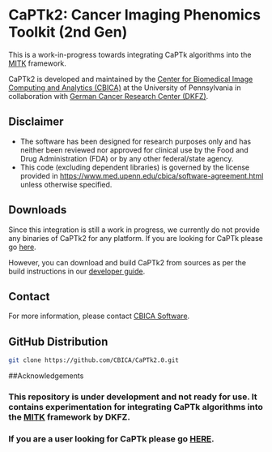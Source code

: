 # CaPTk2:  Cancer Imaging Phenomics Toolkit (2nd Gen)

This is a work-in-progress towards integrating CaPTk algorithms into the [MITK](http://mitk.org/wiki/MITK) framework.

CaPTk2 is developed and maintained by the [Center for Biomedical Image Computing and Analytics (CBICA)](https://www.cbica.upenn.edu/) at the University of Pennsylvania in collaboration with [German Cancer Research Center (DKFZ)](https://www.dkfz.de/en/index.html). 

## Disclaimer
- The software has been designed for research purposes only and has neither been reviewed nor approved for clinical use by the Food and Drug Administration (FDA) or by any other federal/state agency.
- This code (excluding dependent libraries) is governed by the license provided in https://www.med.upenn.edu/cbica/software-agreement.html unless otherwise specified.

## Downloads

Since this integration is still a work in progress, we currently do not provide any binaries of CaPTk2 for any platform. If you are looking for CaPTk please go [here](https://github.com/CBICA/CaPTk).

However, you can download and build CaPTk2 from sources as per the build instructions in our [developer guide](https://github.com/CBICA/CaPTk2.0/wiki/Developer-Guide).

## Contact
For more information, please contact <a href="mailto:software@cbica.upenn.edu">CBICA Software</a>.

## GitHub Distribution

```bash
git clone https://github.com/CBICA/CaPTk2.0.git
```
##Acknowledgements

### This repository is under development and not ready for use. It contains experimentation for integrating CaPTk algorithms into the [MITK](http://mitk.org/wiki/MITK) framework by DKFZ.

### If you are a user looking for CaPTk please go [HERE](https://github.com/CBICA/CaPTk).